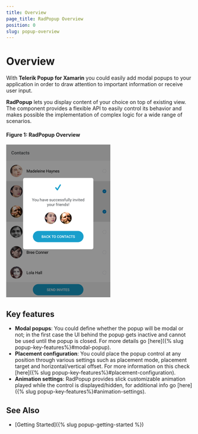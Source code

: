 ```yaml
---
title: Overview
page_title: RadPopup Overview
position: 0
slug: popup-overview
---
```


# Overview #

With **Telerik Popup for Xamarin** you could easily add modal popups to your application in order to draw attention to important information or receive user input.

**RadPopup** lets you display content of your choice on top of existing view. The component provides a flexible API to easily control its behavior and makes possible the implementation of complex logic for a wide range of scenarios.

#### Figure 1: RadPopup Overview

![RadPopup Overview](images/popup_overview.png)

## Key features

* **Modal popups**: You could define whether the popup will be modal or not; in the first case the UI behind the popup gets inactive and cannot be used until the popup is closed. For more details go [here]({% slug popup-key-features%}#modal-popup).
* **Placement configuration**: You could place the popup control at any position through various settings such as placement mode, placement target and horizontal/vertical offset. For more information on this check [here]({% slug popup-key-features%}#placement-configuration).
* **Animation settings**: RadPopup provides slick customizable animation played while the control is displayed/hidden, for additional info go [here]({% slug popup-key-features%}#animation-settings).

## See Also

- [Getting Started]({% slug popup-getting-started %})